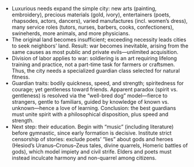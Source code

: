 - Luxurious needs expand the simple city: new arts (painting, embroidery), precious materials (gold, ivory), entertainers (poets, rhapsodes, actors, dancers), varied manufactures (incl. women’s dress), many service roles (tutors, nurses, barbers, cooks, confectioners), swineherds, more animals, and more physicians.
- The original land becomes insufficient; exceeding necessity leads cities to seek neighbors’ land. Result: war becomes inevitable, arising from the same causes as most public and private evils—unlimited acquisition.
- Division of labor applies to war: soldiering is an art requiring lifelong training and practice, not a part-time task for farmers or craftsmen. Thus, the city needs a specialized guardian class selected for natural fitness.
- Guardian traits: bodily quickness, speed, and strength; spiritedness for courage; yet gentleness toward friends. Apparent paradox (spirit vs. gentleness) is resolved via the “well-bred dog” model—fierce to strangers, gentle to familiars, guided by knowledge of known vs. unknown—hence a love of learning. Conclusion: the best guardians must unite spirit with a philosophical disposition, plus speed and strength.
- Next step: their education. Begin with “music” (including literature) before gymnastic, since early formation is decisive. Institute strict censorship of stories: exclude poets’ “lies” about gods and heroes (Hesiod’s Uranus–Cronus–Zeus tales, divine quarrels, Homeric battles of gods), which model impiety and civil strife. Elders and poets must instead inculcate harmony and non-quarrel among citizens.